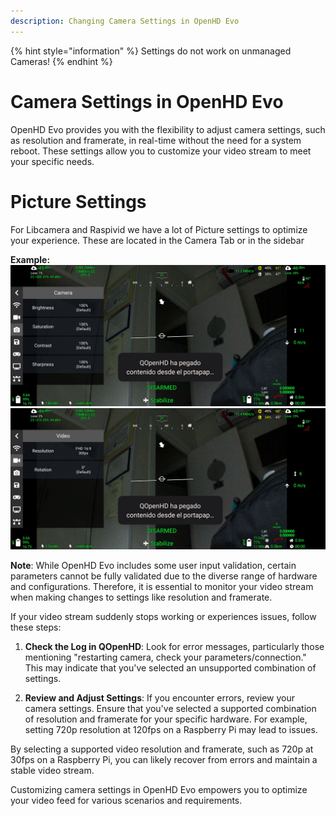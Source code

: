 ```yaml
---
description: Changing Camera Settings in OpenHD Evo
---
```


{% hint style="information" %}
Settings do not work on unmanaged Cameras!
{% endhint %}

# Camera Settings in OpenHD Evo

OpenHD Evo provides you with the flexibility to adjust camera settings, such as resolution and framerate, in real-time without the need for a system reboot. These settings allow you to customize your video stream to meet your specific needs.

# Picture Settings

For Libcamera and Raspivid we have a lot of Picture settings to optimize your experience. These are located in the Camera Tab or in the sidebar


**Example:**
![Camera Settings](../.gitbook/assets/camera_settings.jpg)
![Camera Settings](../.gitbook/assets/resolution_rotation.jpg)

**Note**: While OpenHD Evo includes some user input validation, certain parameters cannot be fully validated due to the diverse range of hardware and configurations. Therefore, it is essential to monitor your video stream when making changes to settings like resolution and framerate.

If your video stream suddenly stops working or experiences issues, follow these steps:

1. **Check the Log in QOpenHD**: Look for error messages, particularly those mentioning "restarting camera, check your parameters/connection." This may indicate that you've selected an unsupported combination of settings.

2. **Review and Adjust Settings**: If you encounter errors, review your camera settings. Ensure that you've selected a supported combination of resolution and framerate for your specific hardware. For example, setting 720p resolution at 120fps on a Raspberry Pi may lead to issues.

By selecting a supported video resolution and framerate, such as 720p at 30fps on a Raspberry Pi, you can likely recover from errors and maintain a stable video stream.

Customizing camera settings in OpenHD Evo empowers you to optimize your video feed for various scenarios and requirements.
